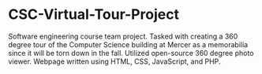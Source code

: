 # CSC-Virtual-Tour-Project
Software engineering course team project. Tasked with creating a 360 degree tour of the Computer Science building at Mercer as a memorabilia
since it will be torn down in the fall. Utilized open-source 360 degree photo viewer. Webpage written using HTML, CSS, JavaScript, and PHP. 
